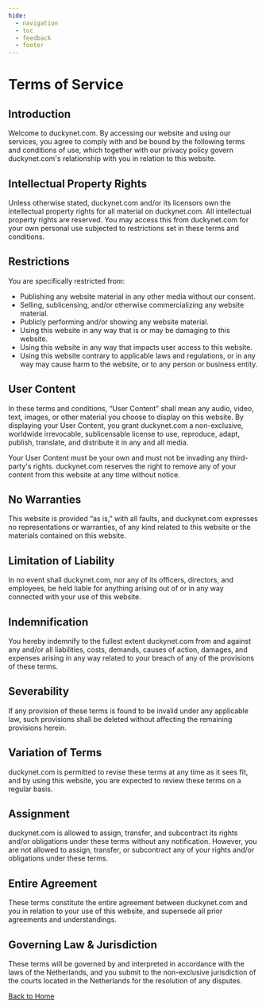 ```yaml
---
hide:
  - navigation
  - toc
  - feedback
  - footer
---
```


# Terms of Service

## Introduction

Welcome to duckynet.com. By accessing our website and using our services, you agree to comply with and be bound by the following terms and conditions of use, which together with our privacy policy govern duckynet.com's relationship with you in relation to this website.

## Intellectual Property Rights

Unless otherwise stated, duckynet.com and/or its licensors own the intellectual property rights for all material on duckynet.com. All intellectual property rights are reserved. You may access this from duckynet.com for your own personal use subjected to restrictions set in these terms and conditions.

## Restrictions

You are specifically restricted from:
- Publishing any website material in any other media without our consent.
- Selling, sublicensing, and/or otherwise commercializing any website material.
- Publicly performing and/or showing any website material.
- Using this website in any way that is or may be damaging to this website.
- Using this website in any way that impacts user access to this website.
- Using this website contrary to applicable laws and regulations, or in any way may cause harm to the website, or to any person or business entity.

## User Content

In these terms and conditions, “User Content” shall mean any audio, video, text, images, or other material you choose to display on this website. By displaying your User Content, you grant duckynet.com a non-exclusive, worldwide irrevocable, sublicensable license to use, reproduce, adapt, publish, translate, and distribute it in any and all media.

Your User Content must be your own and must not be invading any third-party's rights. duckynet.com reserves the right to remove any of your content from this website at any time without notice.

## No Warranties

This website is provided “as is,” with all faults, and duckynet.com expresses no representations or warranties, of any kind related to this website or the materials contained on this website.

## Limitation of Liability

In no event shall duckynet.com, nor any of its officers, directors, and employees, be held liable for anything arising out of or in any way connected with your use of this website.

## Indemnification

You hereby indemnify to the fullest extent duckynet.com from and against any and/or all liabilities, costs, demands, causes of action, damages, and expenses arising in any way related to your breach of any of the provisions of these terms.

## Severability

If any provision of these terms is found to be invalid under any applicable law, such provisions shall be deleted without affecting the remaining provisions herein.

## Variation of Terms

duckynet.com is permitted to revise these terms at any time as it sees fit, and by using this website, you are expected to review these terms on a regular basis.

## Assignment

duckynet.com is allowed to assign, transfer, and subcontract its rights and/or obligations under these terms without any notification. However, you are not allowed to assign, transfer, or subcontract any of your rights and/or obligations under these terms.

## Entire Agreement

These terms constitute the entire agreement between duckynet.com and you in relation to your use of this website, and supersede all prior agreements and understandings.

## Governing Law & Jurisdiction

These terms will be governed by and interpreted in accordance with the laws of the Netherlands, and you submit to the non-exclusive jurisdiction of the courts located in the Netherlands for the resolution of any disputes.

[Back to Home](/)
